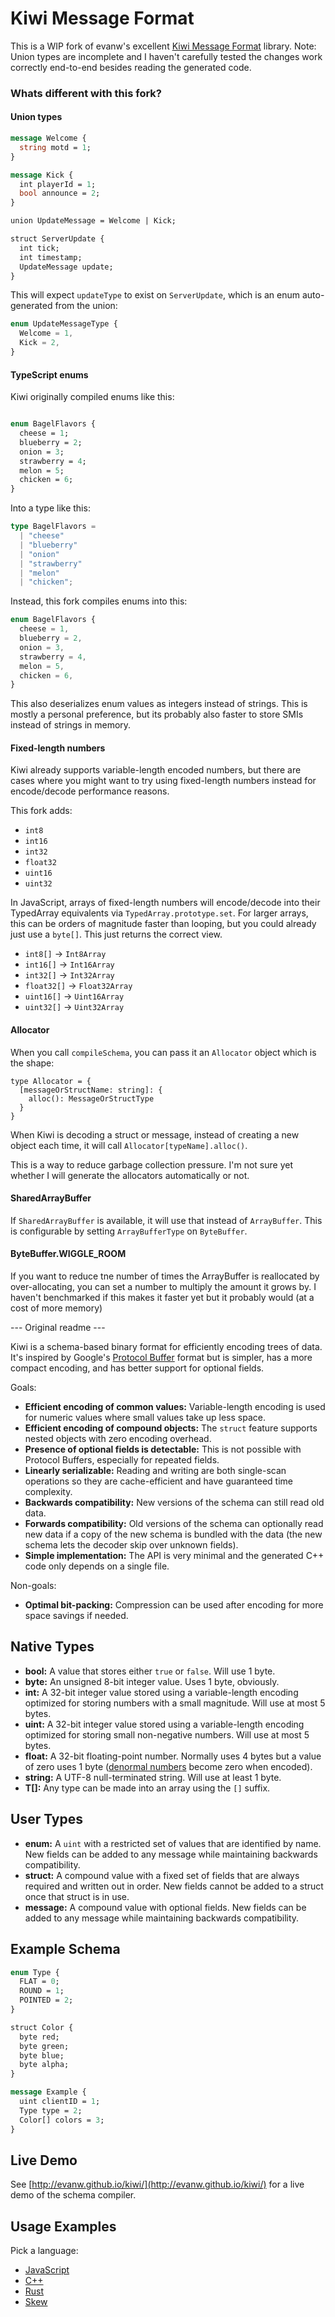 # Kiwi Message Format

This is a WIP fork of evanw's excellent [Kiwi Message Format](https://github.com/evanw/kiwi) library. Note: Union types are incomplete and I haven't carefully tested the changes work correctly end-to-end besides reading the generated code.

### Whats different with this fork?

#### Union types

```proto
message Welcome {
  string motd = 1;
}

message Kick {
  int playerId = 1;
  bool announce = 2;
}

union UpdateMessage = Welcome | Kick;

struct ServerUpdate {
  int tick;
  int timestamp;
  UpdateMessage update;
}
```

This will expect `updateType` to exist on `ServerUpdate`, which is an enum auto-generated from the union:

```ts
enum UpdateMessageType {
  Welcome = 1,
  Kick = 2,
}
```

#### TypeScript enums

Kiwi originally compiled enums like this:

```proto

enum BagelFlavors {
  cheese = 1;
  blueberry = 2;
  onion = 3;
  strawberry = 4;
  melon = 5;
  chicken = 6;
}
```

Into a type like this:

```ts
type BagelFlavors =
  | "cheese"
  | "blueberry"
  | "onion"
  | "strawberry"
  | "melon"
  | "chicken";
```

Instead, this fork compiles enums into this:

```ts
enum BagelFlavors {
  cheese = 1,
  blueberry = 2,
  onion = 3,
  strawberry = 4,
  melon = 5,
  chicken = 6,
}
```

This also deserializes enum values as integers instead of strings. This is mostly a personal preference, but its probably also faster to store SMIs instead of strings in memory.

#### Fixed-length numbers

Kiwi already supports variable-length encoded numbers, but there are cases where you might want to try using fixed-length numbers instead for encode/decode performance reasons.

This fork adds:

- `int8`
- `int16`
- `int32`
- `float32`
- `uint16`
- `uint32`

In JavaScript, arrays of fixed-length numbers will encode/decode into their TypedArray equivalents via `TypedArray.prototype.set`. For larger arrays, this can be orders of magnitude faster than looping, but you could already just use a `byte[]`. This just returns the correct view.

- `int8[]` -> `Int8Array`
- `int16[]` -> `Int16Array`
- `int32[]` -> `Int32Array`
- `float32[]` -> `Float32Array`
- `uint16[]` -> `Uint16Array`
- `uint32[]` -> `Uint32Array`

#### Allocator

When you call `compileSchema`, you can pass it an `Allocator` object which is the shape:

```
type Allocator = {
  [messageOrStructName: string]: {
    alloc(): MessageOrStructType
  }
}
```

When Kiwi is decoding a struct or message, instead of creating a new object each time, it will call `Allocator[typeName].alloc()`.

This is a way to reduce garbage collection pressure. I'm not sure yet whether I will generate the allocators automatically or not.

#### SharedArrayBuffer

If `SharedArrayBuffer` is available, it will use that instead of `ArrayBuffer`. This is configurable by setting `ArrayBufferType` on `ByteBuffer`.

#### ByteBuffer.WIGGLE_ROOM

If you want to reduce tne number of times the ArrayBuffer is reallocated by over-allocating, you can set a number to multiply the amount it grows by. I haven't benchmarked if this makes it faster yet but it probably would (at a cost of more memory)

--- Original readme ---

Kiwi is a schema-based binary format for efficiently encoding trees of data.
It's inspired by Google's [Protocol Buffer](https://developers.google.com/protocol-buffers/) format but is simpler, has a more compact encoding, and has better support for optional fields.

Goals:

- **Efficient encoding of common values:** Variable-length encoding is used for numeric values where small values take up less space.
- **Efficient encoding of compound objects:** The `struct` feature supports nested objects with zero encoding overhead.
- **Presence of optional fields is detectable:** This is not possible with Protocol Buffers, especially for repeated fields.
- **Linearly serializable:** Reading and writing are both single-scan operations so they are cache-efficient and have guaranteed time complexity.
- **Backwards compatibility:** New versions of the schema can still read old data.
- **Forwards compatibility:** Old versions of the schema can optionally read new data if a copy of the new schema is bundled with the data (the new schema lets the decoder skip over unknown fields).
- **Simple implementation:** The API is very minimal and the generated C++ code only depends on a single file.

Non-goals:

- **Optimal bit-packing:** Compression can be used after encoding for more space savings if needed.

## Native Types

- **bool:** A value that stores either `true` or `false`. Will use 1 byte.
- **byte:** An unsigned 8-bit integer value. Uses 1 byte, obviously.
- **int:** A 32-bit integer value stored using a variable-length encoding optimized for storing numbers with a small magnitude. Will use at most 5 bytes.
- **uint:** A 32-bit integer value stored using a variable-length encoding optimized for storing small non-negative numbers. Will use at most 5 bytes.
- **float:** A 32-bit floating-point number. Normally uses 4 bytes but a value of zero uses 1 byte ([denormal numbers](https://en.wikipedia.org/wiki/Denormal_number) become zero when encoded).
- **string:** A UTF-8 null-terminated string. Will use at least 1 byte.
- **T[]:** Any type can be made into an array using the `[]` suffix.

## User Types

- **enum:** A `uint` with a restricted set of values that are identified by name. New fields can be added to any message while maintaining backwards compatibility.
- **struct:** A compound value with a fixed set of fields that are always required and written out in order. New fields cannot be added to a struct once that struct is in use.
- **message:** A compound value with optional fields. New fields can be added to any message while maintaining backwards compatibility.

## Example Schema

```proto
enum Type {
  FLAT = 0;
  ROUND = 1;
  POINTED = 2;
}

struct Color {
  byte red;
  byte green;
  byte blue;
  byte alpha;
}

message Example {
  uint clientID = 1;
  Type type = 2;
  Color[] colors = 3;
}
```

## Live Demo

See [http://evanw.github.io/kiwi/](http://evanw.github.io/kiwi/) for a live demo of the schema compiler.

## Usage Examples

Pick a language:

- [JavaScript](./examples/js.md)
- [C++](./examples/cpp.md)
- [Rust](./examples/rust.md)
- [Skew](./examples/skew.md)
